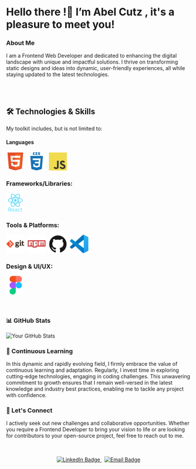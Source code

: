 
# Hello  there !👋 I’m Abel Cutz , it's a pleasure to meet you!

### About Me
I am a  Frontend Web Developer and dedicated to enhancing the digital landscape with unique and impactful solutions. I thrive on transforming static designs and ideas into dynamic, user-friendly experiences, all while staying updated to the latest technologies.

<br><br>
## 🛠️ Technologies & Skills
My toolkit includes, but is not limited to:
 #### Languages 
<div>
   <img src="https://github.com/devicons/devicon/blob/master/icons/html5/html5-original.svg" title="HTML5" alt="HTML" width="50" height="50"/>&nbsp;
  <img src="https://github.com/devicons/devicon/blob/master/icons/css3/css3-plain-wordmark.svg"  title="CSS3" alt="CSS" width="50" height="50"/>&nbsp;
  <img src="https://github.com/devicons/devicon/blob/master/icons/javascript/javascript-original.svg" title="JavaScript" alt="JavaScript" width="50" height="50"/>&nbsp;
</div>

### Frameworks/Libraries: 

<div>
  <img src="https://github.com/devicons/devicon/blob/master/icons/react/react-original-wordmark.svg" title="React" alt="React" width="50" height="50"/>
</div>

### Tools & Platforms: 

<div>
 <img src="https://github.com/devicons/devicon/blob/master/icons/git/git-original-wordmark.svg" title="Git" alt="Git" width="50" height="50"/>&nbsp;
 <img src="https://github.com/devicons/devicon/blob/master/icons/npm/npm-original-wordmark.svg" title="npm" alt="npm" width="50" height="50"/>&nbsp;
 <img src="https://github.com/devicons/devicon/blob/master/icons/github/github-original.svg" title="GitHub" alt="GitHub" width="50" height="50"/>&nbsp;
 <img src="https://github.com/devicons/devicon/blob/master/icons/vscode/vscode-original.svg" title="VSCode" alt="VSCode" width="50" height="50"/>&nbsp;
</div>

### Design & UI/UX: 

<div>
  <img src="https://github.com/devicons/devicon/blob/master/icons/figma/figma-original.svg" title="Figma" alt="Figma" width="50" height="50"/>&nbsp;
</div>
<br><br>

### 📊 GitHub Stats

![Your GitHub Stats](https://github-readme-stats.vercel.app/api?username=AbelCutz&show_icons=true&theme=radical)


### 🌱 Continuous Learning

In this dynamic and rapidly evolving field, I firmly embrace the value of continuous learning and adaptation. Regularly, I invest time in exploring cutting-edge technologies, engaging in coding challenges. This unwavering commitment to growth ensures that I remain well-versed in the latest knowledge and industry best practices, enabling me to tackle any project with confidence.

### 🤝 Let's Connect
I actively seek out new challenges and collaborative opportunities. Whether you require a Frontend Developer to bring your vision to life or are looking for contributors to your open-source project, feel free to reach out to me.

<div id="badges" align="center">
  <br><br>
  <a href="https://www.linkedin.com/in/abel-cutz-a542ab8b/">
    <img src="https://img.shields.io/badge/LinkedIn-blue?style=for-the-badge&logo=linkedin&logoColor=white" alt="LinkedIn Badge"/>
  </a>&nbsp;
  <a href="mailto:abel125.cutz@gmail.com">
    <img src="https://img.shields.io/badge/Gmail-blue?style=for-the-badge&logo=gmail&logoColor=white&color=bb001b" alt="Email Badge" />
  </a>
</div>
<br>
